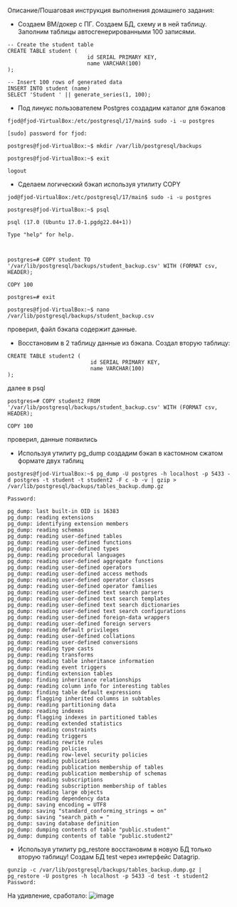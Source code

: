 Описание/Пошаговая инструкция выполнения домашнего задания:
- Создаем ВМ/докер c ПГ. Создаем БД, схему и в ней таблицу. Заполним таблицы автосгенерированными 100 записями.

```
-- Create the student table
CREATE TABLE student (
                         id SERIAL PRIMARY KEY,
                         name VARCHAR(100)
);

-- Insert 100 rows of generated data
INSERT INTO student (name)
SELECT 'Student ' || generate_series(1, 100);
```

- Под линукс пользователем Postgres создадим каталог для бэкапов
```
fjod@fjod-VirtualBox:/etc/postgresql/17/main$ sudo -i -u postgres

[sudo] password for fjod: 

postgres@fjod-VirtualBox:~$ mkdir /var/lib/postgresql/backups

postgres@fjod-VirtualBox:~$ exit

logout
```

- Сделаем логический бэкап используя утилиту COPY
```
jod@fjod-VirtualBox:/etc/postgresql/17/main$ sudo -i -u postgres

postgres@fjod-VirtualBox:~$ psql

psql (17.0 (Ubuntu 17.0-1.pgdg22.04+1))

Type "help" for help.



postgres=# COPY student TO '/var/lib/postgresql/backups/student_backup.csv' WITH (FORMAT csv, HEADER);

COPY 100

postgres=# exit

postgres@fjod-VirtualBox:~$ nano /var/lib/postgresql/backups/student_backup.csv
```
проверил, файл бэкапа содержит данные.

- Восстановим в 2 таблицу данные из бэкапа.
Создал вторую таблицу:
```
CREATE TABLE student2 (
                          id SERIAL PRIMARY KEY,
                          name VARCHAR(100)
);
```
далее в psql
```
postgres=# COPY student2 FROM '/var/lib/postgresql/backups/student_backup.csv' WITH (FORMAT csv, HEADER);

COPY 100
```
проверил, данные появились

- Используя утилиту pg_dump создадим бэкап в кастомном сжатом формате двух таблиц
```
postgres@fjod-VirtualBox:~$ pg_dump -U postgres -h localhost -p 5433 -d postgres -t student -t student2 -F c -b -v | gzip > /var/lib/postgresql/backups/tables_backup.dump.gz

Password: 

pg_dump: last built-in OID is 16383
pg_dump: reading extensions
pg_dump: identifying extension members
pg_dump: reading schemas
pg_dump: reading user-defined tables
pg_dump: reading user-defined functions
pg_dump: reading user-defined types
pg_dump: reading procedural languages
pg_dump: reading user-defined aggregate functions
pg_dump: reading user-defined operators
pg_dump: reading user-defined access methods
pg_dump: reading user-defined operator classes
pg_dump: reading user-defined operator families
pg_dump: reading user-defined text search parsers
pg_dump: reading user-defined text search templates
pg_dump: reading user-defined text search dictionaries
pg_dump: reading user-defined text search configurations
pg_dump: reading user-defined foreign-data wrappers
pg_dump: reading user-defined foreign servers
pg_dump: reading default privileges
pg_dump: reading user-defined collations
pg_dump: reading user-defined conversions
pg_dump: reading type casts
pg_dump: reading transforms
pg_dump: reading table inheritance information
pg_dump: reading event triggers
pg_dump: finding extension tables
pg_dump: finding inheritance relationships
pg_dump: reading column info for interesting tables
pg_dump: finding table default expressions
pg_dump: flagging inherited columns in subtables
pg_dump: reading partitioning data
pg_dump: reading indexes
pg_dump: flagging indexes in partitioned tables
pg_dump: reading extended statistics
pg_dump: reading constraints
pg_dump: reading triggers
pg_dump: reading rewrite rules
pg_dump: reading policies
pg_dump: reading row-level security policies
pg_dump: reading publications
pg_dump: reading publication membership of tables
pg_dump: reading publication membership of schemas
pg_dump: reading subscriptions
pg_dump: reading subscription membership of tables
pg_dump: reading large objects
pg_dump: reading dependency data
pg_dump: saving encoding = UTF8
pg_dump: saving "standard_conforming_strings = on"
pg_dump: saving "search_path = "
pg_dump: saving database definition
pg_dump: dumping contents of table "public.student"
pg_dump: dumping contents of table "public.student2"
```
- Используя утилиту pg_restore восстановим в новую БД только вторую таблицу!
Создам БД test через интерфейс Datagrip.
```
gunzip -c /var/lib/postgresql/backups/tables_backup.dump.gz | pg_restore -U postgres -h localhost -p 5433 -d test -t student2
Password: 
```
На удивление, сработало:
![image](https://github.com/user-attachments/assets/1fc74643-578b-4c3f-9922-54ea7415a215)

